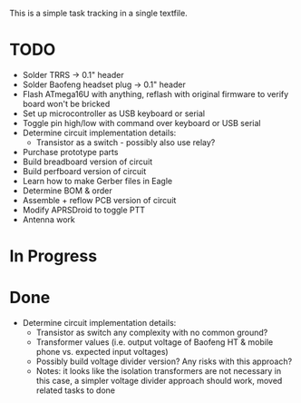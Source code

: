 This is a simple task tracking in a single textfile.

# TODO

- Solder TRRS -> 0.1" header
- Solder Baofeng headset plug -> 0.1" header
- Flash ATmega16U with anything, reflash with original firmware to verify board won't be bricked
- Set up microcontroller as USB keyboard or serial
- Toggle pin high/low with command over keyboard or USB serial
- Determine circuit implementation details:
  - Transistor as a switch - possibly also use relay?
- Purchase prototype parts
- Build breadboard version of circuit
- Build perfboard version of circuit
- Learn how to make Gerber files in Eagle
- Determine BOM & order
- Assemble + reflow PCB version of circuit
- Modify APRSDroid to toggle PTT
- Antenna work

# In Progress

# Done

- Determine circuit implementation details:
  - Transistor as switch any complexity with no common ground?  
  - Transformer values (i.e. output voltage of Baofeng HT & mobile phone vs. expected input voltages)
  - Possibly build voltage divider version?  Any risks with this approach?
  - Notes: it looks like the isolation transformers are not necessary in this case, a simpler voltage divider approach should work, moved related tasks to done
